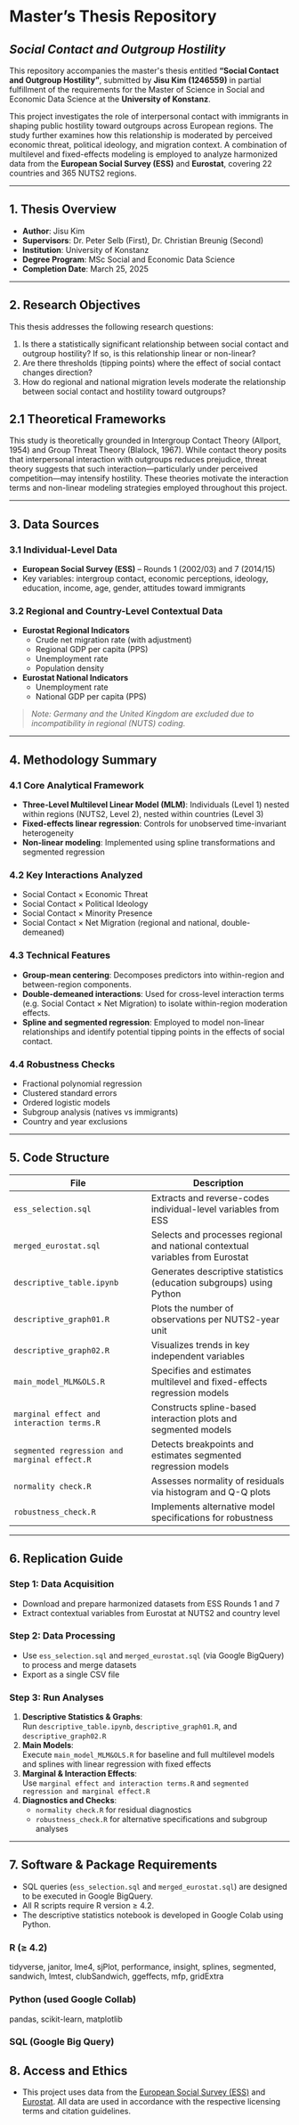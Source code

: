 # Master’s Thesis Repository
## *Social Contact and Outgroup Hostility*

This repository accompanies the master's thesis entitled **“Social Contact and Outgroup Hostility”**, submitted by **Jisu Kim (1246559)** in partial fulfillment of the requirements for the Master of Science in Social and Economic Data Science at the **University of Konstanz**.

This project investigates the role of interpersonal contact with immigrants in shaping public hostility toward outgroups across European regions. The study further examines how this relationship is moderated by perceived economic threat, political ideology, and migration context. A combination of multilevel and fixed-effects modeling is employed to analyze harmonized data from the **European Social Survey (ESS)** and **Eurostat**, covering 22 countries and 365 NUTS2 regions.

---

## 1. Thesis Overview

- **Author**: Jisu Kim  
- **Supervisors**: Dr. Peter Selb (First), Dr. Christian Breunig (Second)  
- **Institution**: University of Konstanz  
- **Degree Program**: MSc Social and Economic Data Science  
- **Completion Date**: March 25, 2025  

---

## 2. Research Objectives

This thesis addresses the following research questions:

1. Is there a statistically significant relationship between social contact and outgroup hostility? If so, is this relationship linear or non-linear?
2. Are there thresholds (tipping points) where the effect of social contact changes direction?
3. How do regional and national migration levels moderate the relationship between social contact and hostility toward outgroups?

## 2.1 Theoretical Frameworks
This study is theoretically grounded in Intergroup Contact Theory (Allport, 1954) and Group Threat Theory (Blalock, 1967). While contact theory posits that interpersonal interaction with outgroups reduces prejudice, threat theory suggests that such interaction—particularly under perceived competition—may intensify hostility. These theories motivate the interaction terms and non-linear modeling strategies employed throughout this project.


---

## 3. Data Sources

### 3.1 Individual-Level Data
- **European Social Survey (ESS)** – Rounds 1 (2002/03) and 7 (2014/15)
- Key variables: intergroup contact, economic perceptions, ideology, education, income, age, gender, attitudes toward immigrants

### 3.2 Regional and Country-Level Contextual Data
- **Eurostat Regional Indicators**
  - Crude net migration rate (with adjustment)
  - Regional GDP per capita (PPS)
  - Unemployment rate
  - Population density
- **Eurostat National Indicators**
  -  Unemployment rate
  -  National GDP per capita (PPS)
> *Note: Germany and the United Kingdom are excluded due to incompatibility in regional (NUTS) coding.*

---

## 4. Methodology Summary

### 4.1 Core Analytical Framework
- **Three-Level Multilevel Linear Model (MLM)**: Individuals (Level 1) nested within regions (NUTS2, Level 2), nested within countries (Level 3)
- **Fixed-effects linear regression**: Controls for unobserved time-invariant heterogeneity
- **Non-linear modeling**: Implemented using spline transformations and segmented regression

### 4.2 Key Interactions Analyzed
- Social Contact × Economic Threat  
- Social Contact × Political Ideology  
- Social Contact × Minority Presence  
- Social Contact × Net Migration (regional and national, double-demeaned)

### 4.3 Technical Features
- **Group-mean centering**: Decomposes predictors into within-region and between-region components.
- **Double-demeaned interactions**: Used for cross-level interaction terms (e.g. Social Contact × Net Migration) to isolate within-region moderation effects.
- **Spline and segmented regression**: Employed to model non-linear relationships and identify potential tipping points in the effects of social contact.

### 4.4 Robustness Checks
- Fractional polynomial regression  
- Clustered standard errors  
- Ordered logistic models  
- Subgroup analysis (natives vs immigrants)  
- Country and year exclusions

---

## 5. Code Structure

| File                | Description                                                    |
|---------------------|----------------------------------------------------------------|
| `ess_selection.sql` | Extracts and reverse-codes individual-level variables from ESS |
| `merged_eurostat.sql` | Selects and processes regional and national contextual variables from Eurostat |
| `descriptive_table.ipynb` | Generates descriptive statistics (education subgroups) using Python |
| `descriptive_graph01.R` | Plots the number of observations per NUTS2-year unit |
| `descriptive_graph02.R` | Visualizes trends in key independent variables |
| `main_model_MLM&OLS.R` | Specifies and estimates multilevel and fixed-effects regression models |
| `marginal effect and interaction terms.R` | Constructs spline-based interaction plots and segmented models |
| `segmented regression and marginal effect.R` | Detects breakpoints and estimates segmented regression models |
| `normality check.R` | Assesses normality of residuals via histogram and Q-Q plots |
| `robustness_check.R` | Implements alternative model specifications for robustness |

---

## 6. Replication Guide

### Step 1: Data Acquisition
- Download and prepare harmonized datasets from ESS Rounds 1 and 7
- Extract contextual variables from Eurostat at NUTS2 and country level

### Step 2: Data Processing
- Use `ess_selection.sql` and `merged_eurostat.sql` (via Google BigQuery) to process and merge datasets
- Export as a single CSV file

### Step 3: Run Analyses
1. **Descriptive Statistics & Graphs**:  
   Run `descriptive_table.ipynb`, `descriptive_graph01.R`, and `descriptive_graph02.R`  
2. **Main Models**:  
   Execute `main_model_MLM&OLS.R` for baseline and full multilevel models and splines with linear regression with fixed effects
3. **Marginal & Interaction Effects**:  
   Use `marginal effect and interaction terms.R` and `segmented regression and marginal effect.R`  
4. **Diagnostics and Checks**:  
   - `normality check.R` for residual diagnostics  
   - `robustness_check.R` for alternative specifications and subgroup analyses  

---

## 7. Software & Package Requirements
- SQL queries (`ess_selection.sql` and `merged_eurostat.sql`) are designed to be executed in Google BigQuery.
- All R scripts require R version ≥ 4.2.
- The descriptive statistics notebook is developed in Google Colab using Python.

### R (≥ 4.2)
tidyverse, janitor, lme4, sjPlot, performance, insight,
splines, segmented, sandwich, lmtest, clubSandwich, ggeffects, mfp, gridExtra

### Python (used Google Collab)
pandas, scikit-learn, matplotlib

### SQL (Google Big Query)

## 8. Access and Ethics
- This project uses data from the [European Social Survey (ESS)](https://www.europeansocialsurvey.org) and [Eurostat](https://ec.europa.eu/eurostat). All data are used in accordance with the respective licensing terms and citation guidelines.

